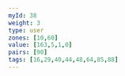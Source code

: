 ```yaml
---
myId: 38
weight: 3
type: user
zones: [10,60]
value: [163,5,1,0]
pairs: [90]
tags: [16,29,40,44,48,64,85,88]
---
```

